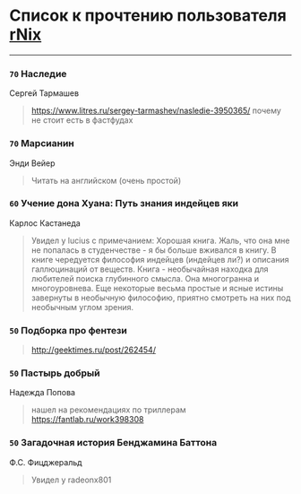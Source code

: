 # Список к прочтению пользователя [rNix](http://twitter.com/kakov)
---

### `70` Наследие
Сергей Тармашев
> https://www.litres.ru/sergey-tarmashev/nasledie-3950365/
> почему не стоит есть в фастфудах

### `70` Марсианин
Энди Вейер
> Читать на английском (очень простой)

### `60` Учение дона Хуана: Путь знания индейцев яки
Карлос Кастанеда
> Увидел у lucius с примечанием: Хорошая книга. Жаль, что она мне не попалась в студенчестве - я бы больше вживался в книгу. В книге чередуется философия индейцев (индейцев ли?) и описания галлюцинаций от веществ. Книга - необычайная находка для любителей поиска глубинного смысла. Она многогранна и многоуровнева. Еще некоторые весьма простые и ясные истины завернуты в необычную философию, приятно смотреть на них под необычным углом зрения.

### `50` Подборка про фентези
> http://geektimes.ru/post/262454/

### `50` Пастырь добрый
Надежда Попова
> нашел на рекомендациях по триллерам https://fantlab.ru/work398308

### `50` Загадочная история Бенджамина Баттона
Ф.С. Фицджеральд
> Увидел у radeonx801

